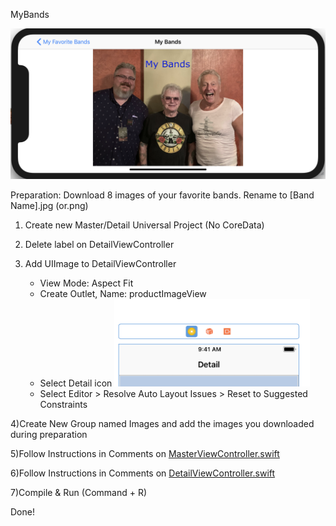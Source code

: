 MyBands

![Image of MyBands APp](main.png)

Preparation: Download 8 images of your favorite bands. Rename to [Band Name].jpg (or.png)

1) Create new Master/Detail Universal Project (No CoreData)

2) Delete label on DetailViewController

3) Add UIImage to DetailViewController

   - View Mode: Aspect Fit
   - Create Outlet, Name: productImageView
   - Select Detail icon 
     ![alt text](format.png "layout")
   - Select Editor > Resolve Auto Layout Issues > Reset to Suggested Constraints
   
4)Create New Group named Images and add the images you downloaded during preparation

5)Follow Instructions in Comments on [MasterViewController.swift](https://raw.githubusercontent.com/ioscourse/MyFavBands/master/MyFavBands/MasterViewController.swift)

6)Follow Instructions in Comments on [DetailViewController.swift](https://raw.githubusercontent.com/ioscourse/MyFavBands/master/MyFavBands/DetailViewController.swift)

7)Compile & Run (Command + R)

Done!
